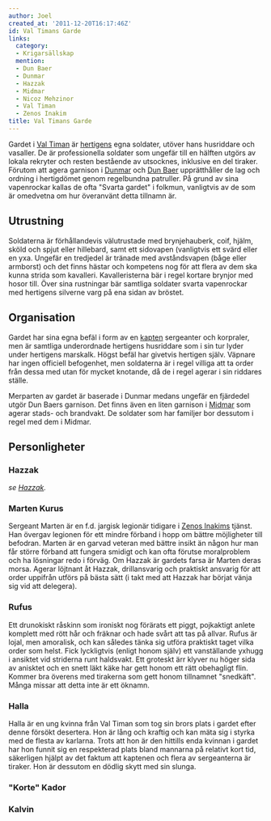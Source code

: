 ```yaml
---
author: Joel
created_at: '2011-12-20T16:17:46Z'
id: Val Timans Garde
links:
  category:
  - Krigarsällskap
  mention:
  - Dun Baer
  - Dunmar
  - Hazzak
  - Midmar
  - Nicoz Mehzinor
  - Val Timan
  - Zenos Inakim
title: Val Timans Garde
---
```


Gardet i [Val Timan] är [hertigens] egna soldater, utöver hans husriddare och vasaller. De är
professionella soldater som ungefär till en hälften utgörs av lokala rekryter och resten bestående
av utsocknes, inklusive en del tiraker. Förutom att agera garnison i [Dunmar] och [Dun Baer]
upprätthåller de lag och ordning i hertigdömet genom regelbundna patruller. På grund av sina
vapenrockar kallas de ofta "Svarta gardet" i folkmun, vanligtvis av de som är omedvetna om hur
överanvänt detta tillnamn är.

Utrustning
----------

Soldaterna är förhållandevis välutrustade med brynjehauberk, coif, hjälm, sköld och spjut eller
hillebard, samt ett sidovapen (vanligtvis ett svärd eller en yxa. Ungefär en tredjedel är tränade
med avståndsvapen (båge eller armborst) och det finns hästar och kompetens nog för att flera av dem
ska kunna strida som kavalleri. Kavalleristerna bär i regel kortare brynjor med hosor till. Över
sina rustningar bär samtliga soldater svarta vapenrockar med hertigens silverne varg på ena sidan av
bröstet.

Organisation
------------

Gardet har sina egna befäl i form av en [kapten] sergeanter och korpraler, men är samtliga
underordnade hertigens husriddare som i sin tur lyder under hertigens marskalk. Högst befäl har
givetvis hertigen själv. Väpnare har ingen officiell befogenhet, men soldaterna är i regel villiga
att ta order från dessa med utan för mycket knotande, då de i regel agerar i sin riddares ställe.

Merparten av gardet är baserade i Dunmar medans ungefär en fjärdedel utgör Dun Baers garnison. Det
finns även en liten garnison i [Midmar] som agerar stads- och brandvakt. De soldater som har
familjer bor dessutom i regel med dem i Midmar.

Personligheter
--------------

### Hazzak

*se [Hazzak][kapten].*

### Marten Kurus

Sergeant Marten är en f.d. jargisk legionär tidigare i [Zenos Inakims] tjänst. Han övergav legionen
för ett mindre förband i hopp om bättre möjligheter till befodran. Marten är en garvad veteran med
bättre insikt än någon hur man får större förband att fungera smidigt och kan ofta förutse
moralproblem och ha lösningar redo i förväg. Om Hazzak är gardets farsa är Marten deras morsa.
Agerar löjtnant åt Hazzak, drillansvarig och praktiskt ansvarig för att order uppifrån utförs på
bästa sätt (i takt med att Hazzak har börjat vänja sig vid att delegera).

### Rufus

Ett drunokiskt råskinn som ironiskt nog förärats ett piggt, pojkaktigt anlete komplett med rött hår
och fräknar och hade svårt att tas på allvar. Rufus är lojal, men amoralisk, och kan således tänka
sig utföra praktiskt taget vilka order som helst. Fick lyckligtvis (enligt honom själv) ett
vanställande yxhugg i ansiktet vid striderna runt haldsvakt. Ett groteskt ärr klyver nu höger sida
av anisktet och en snett läkt käke har gett honom ett rätt obehagligt flin. Kommer bra överens med
tirakerna som gett honom tillnamnet "snedkäft". Många missar att detta inte är ett öknamn.

### Halla

Halla är en ung kvinna från Val Timan som tog sin brors plats i gardet efter denne försökt
desertera. Hon är lång och kraftig och kan mäta sig i styrka med de flesta av karlarna. Trots att
hon är den hittills enda kvinnan i gardet har hon funnit sig en respekterad plats bland mannarna på
relativt kort tid, säkerligen hjälpt av det faktum att kaptenen och flera av sergeanterna är
tiraker. Hon är dessutom en dödlig skytt med sin slunga.

### "Korte" Kador

### Kalvin

  [Val Timan]: Val_Timan
  [hertigens]: Nicoz_Mehzinor
  [Dunmar]: Dunmar
  [Dun Baer]: Dun_Baer
  [kapten]: Hazzak
  [Midmar]: Midmar
  [Zenos Inakims]: Zenos_Inakim